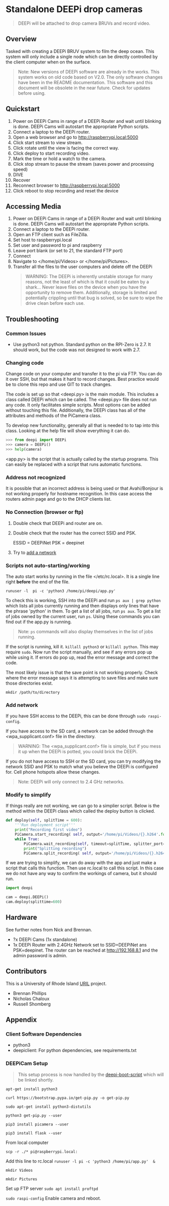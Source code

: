 # Standalone DEEPi drop cameras
> DEEPi will be attached to drop camera BRUVs and record video.

## Overview

Tasked with creating a DEEPi BRUV system to film the deep ocean. This system will only include a single node which can be directly controlled by the client computer when on the surface.

> Note: New versions of DEEPi software are already in the works. This system works on old code based on V2.0. The only software changes have been in the README documentation. This software and this document will be obsolete in the near future. Check for updates before using.

## Quickstart

1. Power on DEEPi Cams in range of a DEEPi Router and wait until blinking is done. DEEPi Cams will autostart the appropriate Python scripts.
2. Connect a laptop to the DEEPi router.
4. Open a web browser and go to http://raspberrypi.local:5000 
5. Click start stream to view stream.
6. Click rotate until the view is facing the correct way.
7. Click deploy to start recording video.
8. Mark the time or hold a watch to the camera.
9. Click stop stream to pause the stream (saves power and processing speed)
10. DIVE
11. Recover
12. Reconnect browser to http://raspberrypi.local:5000 
13. Click reboot to stop recording and reset the device
<!-- TODO: add a stop recording button -->

## Accessing Media

1. Power on DEEPi Cams in range of a DEEPi Router and wait until blinking is done. DEEPi Cams will autostart the appropriate Python scripts.
2. Connect a laptop to the DEEPi router.
3. Open an FTP client such as FileZilla.
4. Set host to raspberrypi.local
5. Set user and password to pi and raspberry
6. Leave port blank (or set to 21, the standard FTP port)
7. Connect
8. Navigate to </home/pi/Videos> or </home/pi/Pictures>.
9. Transfer all the files to the user computers and delete off the DEEPi
   > WARNING: The DEEPi is inherently unstable storage for many reasons, not the least of which is that it could be eaten by a shark... Never leave files on the device when you have the opportunity to remove them. Additionally, storage is limited and potentially crippling until that bug is solved, so be sure to wipe the drive clean before each use.

## Troubleshooting

### Common Issues

 * Use python3 not python. Standard python on the RPI-Zero is 2.7. It should work, but the code was not designed to work with 2.7.

### Changing code

Change code on your computer and transfer it to the pi via FTP. You can do it over SSH, but that makes it hard to record changes. Best practice would be to clone this repo and use GIT to track changes.

The code is set up so that <deepi.py> is the main module. This includes a class called DEEPi which can be called. The <deepi.py> file does not run any code. It only facilitates simple scripts. Most options can be added without touching this file. Additionally, the DEEPi class has all of the attributes and methods of the PiCamera class. 

To develop new functionality, generally all that is needed to to tap into this class. Looking at the help file will show everything it can do.

``` Python
>>> from deepi import DEEPi
>>> camera = DEEPi()
>>> help(camera)
```

<app.py> is the script that is actually called by the startup programs. This can easily be replaced with a script that runs automatic functions. 

### Address not recognized

It is possible that an incorrect address is being used or that Avahi/Bonjour is not working properly for hostname recognition. In this case access the routers admin page and go to the DHCP clients list. 

### No Connection (browser or ftp)

1. Double check that DEEPi and router are on.
2. Double check that the router has the correct SSID and PSK.

	ESSID = DEEPiNet
	PSK = deepinet
	
3. Try to [add a network](#add-network)

### Scripts not auto-starting/working

The auto start works by running in the file </etc/rc.local>. It is a single line right **before** the end of the file. 

```
runuser -l  pi -c 'python3 /home/pi/deepi/app.py'
```

To check this is working, SSH into the DEEPi and run ```ps aux | grep python``` which lists all jobs currently running and then displays only lines that have the phrase 'python' in them. To get a list of all jobs, run ```ps aux```. To get a list of jobs owned by the current user, run ```ps```. Using these commands you can find out if the app.py is running. 

> Note: ```ps``` commands will also display themselves in the list of jobs running. 

If the script is running, kill it. ```killall python3``` or ```killall python```. This may require ```sudo```. Now run the script manually, and see if any errors pop up while using it. If errors do pop up, read the error message and correct the code. 

The most likely issue is that the save point is not working properly. Check where the error message says it is attempting to save files and make sure those directories exist. 

```
mkdir /path/to/directory
```

### Add network 

If you have SSH access to the DEEPi, this can be done through ```sudo raspi-config```. 

If you have access to the SD card, a network can be added through the <wpa_supplicant.conf> file in the <boot/> directory. 

>WARNING: The <wpa_supplicant.conf> file is simple, but if you mess it up when the DEEPi is potted, you could brick the DEEPi.

If you do not have access to SSH or the SD card, you can try modifying the network SSID and PSK to match what you believe the DEEPi is configured for. Cell phone hotspots allow these changes. 

>Note: DEEPi will only connect to 2.4 GHz networks.

### Modify to simplify

If things really are not working, we can go to a simplier script. Below is the method within the DEEPi class which called the deploy button is clicked.

``` Python
def deploy(self, splitTime = 600):
	'''Run deployment script'''
	print("Recording first video")
	PiCamera.start_recording( self, output='/home/pi/Videos/{}.h264'.format(next(name) ), splitter_port=1)
	while True:
		PiCamera.wait_recording(self, timeout=splitTime, splitter_port=1)
		print("Splitting recording")
		PiCamera.split_recording( self, output='/home/pi/Videos/{}.h264'.format(next(name)), splitter_port=1)
```

If we are trying to simplify, we can do away with the app and just make a script that calls this function. Then use rc.local to call this script. In this case we do not have any way to confirm the workings of camera, but it should run.

```Python
import deepi

cam = deepi.DEEPi()
cam.deploy(splittime=600)
```

## Hardware

See further notes from Nick and Brennan.

- ?x DEEPi Cams (1x standalone)
- 1x DEEPi Router with 2.4GHz Network set to SSID=DEEPiNet ans PSK=deepinet. The router can be reached at http://192.168.8.1 and the admin password is admin.


## Contributors

This is a University of Rhode Island [URIL](https://web.uri.edu/uril/) project.

  * Brennan Phillips
  * Nicholas Chaloux
  * Russell Shomberg

## Appendix

### Client Software Dependencies

- python3
- deepiclient: For python dependencies, see requirements.txt


### DEEPiCam Setup

> This setup process is now handled by the [deepi-boot-script]() which will be linked shortly. 
<!-- TODO: link deepi-boot-script... -->

<!-- TODO: this belongs in a seperate document -->

```apt-get install python3```

```curl https://bootstrap.pypa.io/get-pip.py -o get-pip.py```

```sudo apt-get install python3-distutils```

```python3 get-pip.py --user```

```pip3 install picamera --user```

```pip3 install flask --user```

From local computer
<!-- TODO: just use the FTP to move this over -->
```scp -r ./* pi@raspberrypi.local:```

Add this line to rc.local
```runuser -l pi -c 'python3 /home/pi/app.py'  &```

```mkdir Videos```

```mkdir Pictures```

Set up FTP server
```sudo apt install proftpd```

```sudo raspi-config```
Enable camera and reboot.


